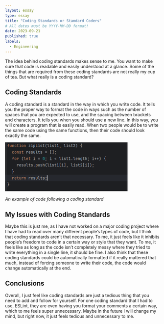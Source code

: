 ```yaml
---
layout: essay
type: essay
title: "Coding Standards or Standard Coders"
# All dates must be YYYY-MM-DD format!
date: 2023-09-21
published: true
labels:
  - Engineering
---
```



The idea behind coding standards makes sense to me. You want to make sure that code is readable and easily understood at a glance.  Some of the things that are required from these coding standards are not really my cup of tea. But what really is a coding standard?

## Coding Standards

A coding standard is a standard in the way in which you write code. It tells you the proper way to format the code in ways such as the number of spaces that you are expected to use, and the spacing between brackets and characters. It tells you when you should use a new line. In this way, you will create a program that is easily read. When two people would be to write the same code using the same functions, then their code should look exactly the same.

<img width="400px" src="../img/Standard-Code.png"> 

*An example of code following a coding standard*

## My Issues with Coding Standards

Maybe this is just me, as I have not worked on a major coding project where I have had to read over many different people’s types of code, but I think that coding standards aren’t that necessary. To me, it just feels like it inhibits people’s freedom to code in a certain way or style that they want. To me, it feels like as long as the code isn’t completely messy where they tried to write everything in a single line, it should be fine. I also think that these coding standards could be automatically formatted if it really mattered that much, instead of forcing someone to write their code, the code would change automatically at the end.

## Conclusions

Overall, I just feel like coding standards are just a tedious thing that you need to add and follow for yourself. For one coding standard that I had to use, ESLint, they are even having you format your comments a certain way, which to me feels super unnecessary. Maybe in the future I will change my mind, but right now, it just feels tedious and unnecessary to me.
